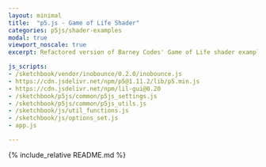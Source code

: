 ```yaml
---
layout: minimal
title:  "p5.js - Game of Life Shader"
categories: p5js/shader-examples
modal: true
viewport_noscale: true
excerpt: Refactored version of Barney Codes' Game of Life shader example, updating to use p5.js v 1.11 and take alternate approach with graphics buffer as WEBGL layer.

js_scripts:
- /sketchbook/vendor/inobounce/0.2.0/inobounce.js
- https://cdn.jsdelivr.net/npm/p5@1.11.2/lib/p5.min.js
- https://cdn.jsdelivr.net/npm/lil-gui@0.20
- /sketchbook/p5js/common/p5js_settings.js
- /sketchbook/p5js/common/p5js_utils.js
- /sketchbook/js/util_functions.js
- /sketchbook/js/options_set.js
- app.js

---
```


{% include_relative README.md %}

